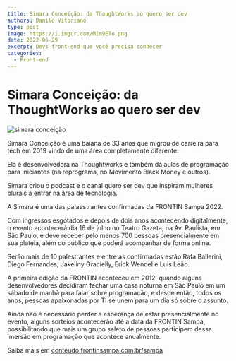 ```yaml
---
title: Simara Conceição: da ThoughtWorks ao quero ser dev
authors: Danilo Vitoriano
type: post
image: https://i.imgur.com/MIm9ETo.png
date: 2022-06-29
excerpt: Devs front-end que você precisa conhecer
categories:
  - Front-end
---
```


# Simara Conceição: da ThoughtWorks ao quero ser dev

![simara conceição](https://i.imgur.com/MIm9ETo.png)

Simara Conceição é uma baiana de 33 anos que migrou de carreira para tech em 2019 vindo de uma área completamente diferente. 

Ela é desenvolvedora na Thoughtworks e também dá aulas de programação para iniciantes (na reprograma, no Movimento Black Money e outros). 

Simara criou o podcast e o canal quero ser dev que inspiram mulheres plurais a entrar na área de tecnologia.

A Simara é uma das palaestrantes confirmadas da FRONTIN Sampa 2022. 

Com ingressos esgotados e depois de dois anos acontecendo digitalmente, o evento acontecerá dia 16 de julho no Teatro Gazeta, na Av. Paulista, em São Paulo, e deve receber pelo menos 700 pessoas presencialmente em sua plateia, além do público que poderá acompanhar de forma online. 

Serão mais de 10 palestrantes e entre as confirmadas estão Rafa Ballerini, Diego Fernandes, Jakeliny Gracielly, Erick Wendel e Luis Leão. 

A primeira edição da FRONTIN aconteceu em 2012, quando alguns desenvolvedores decidiram fechar uma casa noturna em São Paulo em um sábado de manhã para falar sobre programação, e desde então, todos os anos, pessoas apaixonadas por TI se unem para um dia só sobre o assunto.

Ainda não é necessário perder a esperança de estar presencialmente no evento, alguns sorteios acontecerão até a data da FRONTIN Sampa, possibilitando que mais um grupo seleto de pessoas participem dessa imersão em programação que acontece anualmente.

Saiba mais em [conteudo.frontinsampa.com.br/sampa](https://conteudo.frontinsampa.com.br/sampa)
